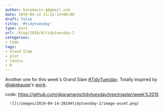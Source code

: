 ```yaml
---
author: karamanis.g@gmail.com
date: 2019-04-14 21:21:13+00:00
draft: false
title: '#tidytuesday'
type: post
url: /blog/2019/4/tidytuesday-2
categories:
- Code
tags:
- Grand Slam
- plot
- tennis
- R
---
```


Another one for this week's Grand Slam [#TidyTuesday](https://mobile.twitter.com/hashtag/TidyTuesday?src=hashtag_click). Totally inspired by [@jakekaupp](https://twitter.com/jakekaupp)'s [work](https://twitter.com/jakekaupp/status/1116756586729439236).

code: https://github.com/gkaramanis/tidytuesday/tree/master/week%2015  
  



  
      ![](/images/2019-04-14-20194tidytuesday-2/image-asset.png)

